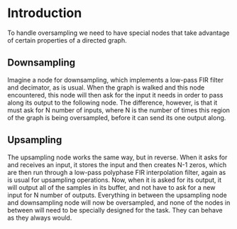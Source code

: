 # Introduction #

To handle oversampling we need to have special nodes that take advantage of certain properties of a directed graph.

## Downsampling ##

Imagine a node for downsampling, which implements a low-pass FIR filter and decimator, as is usual. When the graph is walked and this node encountered, this node will then ask for the input it needs in order to pass along its output to the following node. The difference, however, is that it must ask for N number of inputs, where N is the number of times this region of the graph is being oversampled, before it can send its one output along.

## Upsampling ##

The upsampling node works the same way, but in reverse. When it asks for and receives an input, it stores the input and then creates N-1 zeros, which are then run through a low-pass polyphase FIR interpolation filter, again as is usual for upsampling operations. Now, when it is asked for its output, it will output all of the samples in its buffer, and not have to ask for a new input for N number of outputs. Everything in between the upsampling node and downsampling node will now be oversampled, and none of the nodes in between will need to be specially designed for the task. They can behave as they always would.